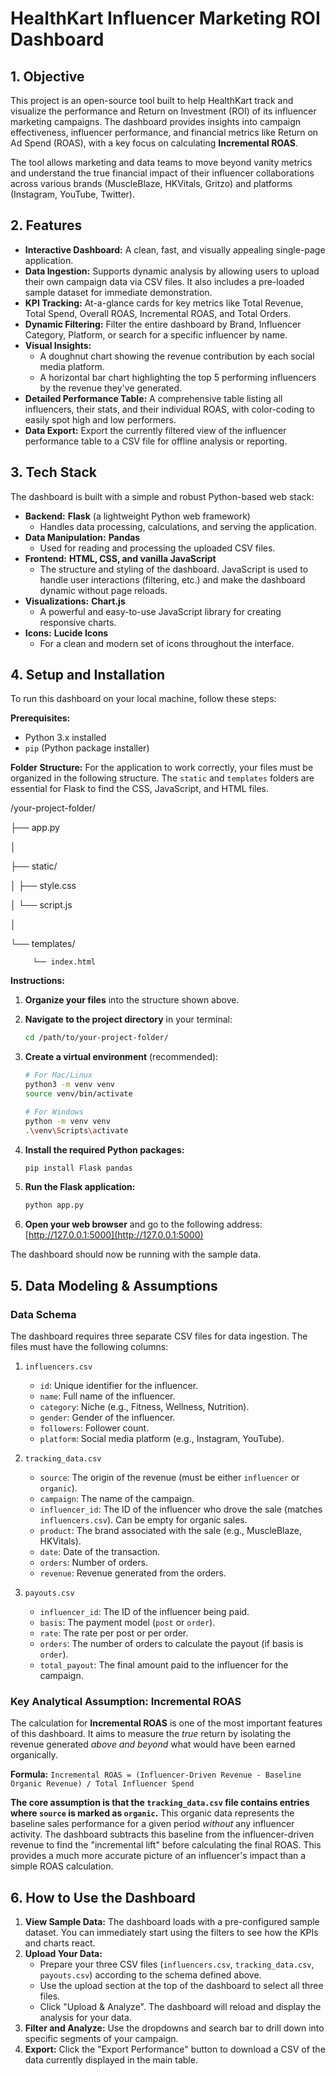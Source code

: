 # HealthKart Influencer Marketing ROI Dashboard

## 1. Objective

This project is an open-source tool built to help HealthKart track and visualize the performance and Return on Investment (ROI) of its influencer marketing campaigns. The dashboard provides insights into campaign effectiveness, influencer performance, and financial metrics like Return on Ad Spend (ROAS), with a key focus on calculating **Incremental ROAS**.

The tool allows marketing and data teams to move beyond vanity metrics and understand the true financial impact of their influencer collaborations across various brands (MuscleBlaze, HKVitals, Gritzo) and platforms (Instagram, YouTube, Twitter).

## 2. Features

* **Interactive Dashboard:** A clean, fast, and visually appealing single-page application.
* **Data Ingestion:** Supports dynamic analysis by allowing users to upload their own campaign data via CSV files. It also includes a pre-loaded sample dataset for immediate demonstration.
* **KPI Tracking:** At-a-glance cards for key metrics like Total Revenue, Total Spend, Overall ROAS, Incremental ROAS, and Total Orders.
* **Dynamic Filtering:** Filter the entire dashboard by Brand, Influencer Category, Platform, or search for a specific influencer by name.
* **Visual Insights:**
    * A doughnut chart showing the revenue contribution by each social media platform.
    * A horizontal bar chart highlighting the top 5 performing influencers by the revenue they've generated.
* **Detailed Performance Table:** A comprehensive table listing all influencers, their stats, and their individual ROAS, with color-coding to easily spot high and low performers.
* **Data Export:** Export the currently filtered view of the influencer performance table to a CSV file for offline analysis or reporting.

## 3. Tech Stack

The dashboard is built with a simple and robust Python-based web stack:

* **Backend:** **Flask** (a lightweight Python web framework)
    * Handles data processing, calculations, and serving the application.
* **Data Manipulation:** **Pandas**
    * Used for reading and processing the uploaded CSV files.
* **Frontend:** **HTML, CSS, and vanilla JavaScript**
    * The structure and styling of the dashboard. JavaScript is used to handle user interactions (filtering, etc.) and make the dashboard dynamic without page reloads.
* **Visualizations:** **Chart.js**
    * A powerful and easy-to-use JavaScript library for creating responsive charts.
* **Icons:** **Lucide Icons**
    * For a clean and modern set of icons throughout the interface.

## 4. Setup and Installation

To run this dashboard on your local machine, follow these steps:

**Prerequisites:**
* Python 3.x installed
* `pip` (Python package installer)

**Folder Structure:**
For the application to work correctly, your files must be organized in the following structure. The `static` and `templates` folders are essential for Flask to find the CSS, JavaScript, and HTML files.


/your-project-folder/

├── app.py

│

├── static/

│            ├── style.css

│            └── script.js

│

└── templates/

         └── index.html


**Instructions:**

1.  **Organize your files** into the structure shown above.

2.  **Navigate to the project directory** in your terminal:
    ```bash
    cd /path/to/your-project-folder/
    ```

3.  **Create a virtual environment** (recommended):
    ```bash
    # For Mac/Linux
    python3 -m venv venv
    source venv/bin/activate

    # For Windows
    python -m venv venv
    .\venv\Scripts\activate
    ```

4.  **Install the required Python packages:**
    ```bash
    pip install Flask pandas
    ```

5.  **Run the Flask application:**
    ```bash
    python app.py
    ```

6.  **Open your web browser** and go to the following address:
    [http://127.0.0.1:5000](http://127.0.0.1:5000)

The dashboard should now be running with the sample data.

## 5. Data Modeling & Assumptions

### Data Schema

The dashboard requires three separate CSV files for data ingestion. The files must have the following columns:

1.  `influencers.csv`
    * `id`: Unique identifier for the influencer.
    * `name`: Full name of the influencer.
    * `category`: Niche (e.g., Fitness, Wellness, Nutrition).
    * `gender`: Gender of the influencer.
    * `followers`: Follower count.
    * `platform`: Social media platform (e.g., Instagram, YouTube).

2.  `tracking_data.csv`
    * `source`: The origin of the revenue (must be either `influencer` or `organic`).
    * `campaign`: The name of the campaign.
    * `influencer_id`: The ID of the influencer who drove the sale (matches `influencers.csv`). Can be empty for organic sales.
    * `product`: The brand associated with the sale (e.g., MuscleBlaze, HKVitals).
    * `date`: Date of the transaction.
    * `orders`: Number of orders.
    * `revenue`: Revenue generated from the orders.

3.  `payouts.csv`
    * `influencer_id`: The ID of the influencer being paid.
    * `basis`: The payment model (`post` or `order`).
    * `rate`: The rate per post or per order.
    * `orders`: The number of orders to calculate the payout (if basis is `order`).
    * `total_payout`: The final amount paid to the influencer for the campaign.

### Key Analytical Assumption: Incremental ROAS

The calculation for **Incremental ROAS** is one of the most important features of this dashboard. It aims to measure the *true* return by isolating the revenue generated *above and beyond* what would have been earned organically.

**Formula:**
`Incremental ROAS = (Influencer-Driven Revenue - Baseline Organic Revenue) / Total Influencer Spend`

**The core assumption is that the `tracking_data.csv` file contains entries where `source` is marked as `organic`.** This organic data represents the baseline sales performance for a given period *without* any influencer activity. The dashboard subtracts this baseline from the influencer-driven revenue to find the "incremental lift" before calculating the final ROAS. This provides a much more accurate picture of an influencer's impact than a simple ROAS calculation.

## 6. How to Use the Dashboard

1.  **View Sample Data:** The dashboard loads with a pre-configured sample dataset. You can immediately start using the filters to see how the KPIs and charts react.
2.  **Upload Your Data:**
    * Prepare your three CSV files (`influencers.csv`, `tracking_data.csv`, `payouts.csv`) according to the schema defined above.
    * Use the upload section at the top of the dashboard to select all three files.
    * Click "Upload & Analyze". The dashboard will reload and display the analysis for your data.
3.  **Filter and Analyze:** Use the dropdowns and search bar to drill down into specific segments of your campaign.
4.  **Export:** Click the "Export Performance" button to download a CSV of the data currently displayed in the main table.
